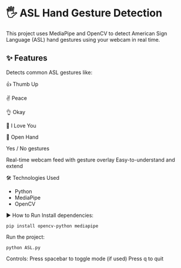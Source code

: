# 🖐 ASL Hand Gesture Detection
This project uses MediaPipe and OpenCV to detect American Sign Language (ASL) hand gestures using your webcam in real time.

## ✨ Features
Detects common ASL gestures like:

👍 Thumb Up

✌️ Peace

👌 Okay

🤟 I Love You

👋 Open Hand

Yes / No gestures

Real-time webcam feed with gesture overlay
Easy-to-understand and extend

🛠️ Technologies Used
- Python
- MediaPipe
- OpenCV

▶️ How to Run
Install dependencies:

```pip install opencv-python mediapipe```

Run the project:

```python ASL.py```

Controls:
Press spacebar to toggle mode (if used)
Press q to quit
